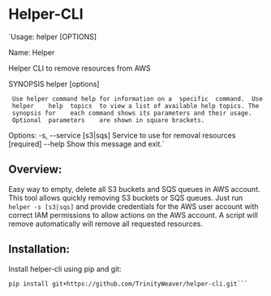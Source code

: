 # Helper-CLI


`Usage: helper [OPTIONS]

  Name: Helper

  Helper CLI to remove resources from AWS

  SYNOPSIS       helper [options] <command>

     Use helper command help for information on a  specific  command.  Use
     helper    help  topics  to view a list of available help topics. The
     synopsis for    each command shows its parameters and their usage.
     Optional  parameters    are shown in square brackets.

Options:
  -s, --service [s3|sqs]  Service to use for removal resources  [required]
  --help                  Show this message and exit.`


## Overview:

Easy way to empty, delete all S3 buckets and SQS queues in AWS account.
This tool allows quickly removing S3 buckets or SQS queues. Just run `helper -s [s3|sqs]` and provide credentials for the AWS user account with correct IAM permissions to allow actions on the AWS account. A script will remove automatically will remove all requested resources.


## Installation:

Install helper-cli using pip and git:
```
pip install git+https://github.com/TrinityWeaver/helper-cli.git```


